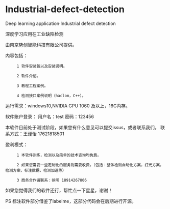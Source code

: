 # Industrial-defect-detection
Deep learning application·Industrial defect detection

深度学习应用在工业缺陷检测

由南京势创智能科技有限公司提供。

内容包括：

         1 软件安装包以及安装说明。   
         
         2 软件介绍。      
         
         3 教程工程案例。    
         
         4 检测接口案例说明（haclon，C++）。
         
运行需求：windows10,NVIDIA GPU 1060 及以上，16G内存。

软件账户登录：
          用户名：test
          密码：123456

本软件目前处于测试阶段，如果您有什么意见可以提交issus，或者联系我们。
联系方式：王谨怡 17621818501

盈利模式：

         1 本软件训练，检测以及简单的技术咨询均免费。
         
         2 如果您需要一些定制化的服务则需要收费。（包括：整体检测自动化方案，打光方案，检测方案，标注数据，检测加速等）
         
         3 商务合作请联系：徐明 18914267806

如果您觉得我们的软件还行，帮忙点一下星星，谢谢！

PS 标注软件部分借鉴了labelme，这部分代码会在后期进行开源。

